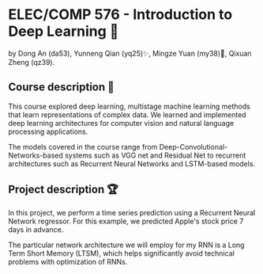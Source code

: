 # ELEC/COMP 576 - Introduction to Deep Learning 🎄
 by Dong An (da53), Yunneng Qian (yq25)✨, Mingze Yuan (my38)🥝, Qixuan Zheng (qz39).
 
## Course description 🏅

This course explored deep learning, multistage machine learning methods that learn representations of complex data. We learned and implemented deep learning architectures for computer vision and natural language processing applications. 

The models covered in the course range from Deep-Convolutional-Networks-based systems such as VGG net and Residual Net to recurrent architectures such as Recurrent Neural Networks and LSTM-based models.

## Project description 🏆

In this project, we perform a time series prediction using a Recurrent Neural Network regressor. For this example, we predicted Apple's stock price 7 days in advance.

The particular network architecture we will employ for my RNN is a Long Term Short Memory (LTSM), which helps significantly avoid technical problems with optimization of RNNs.
